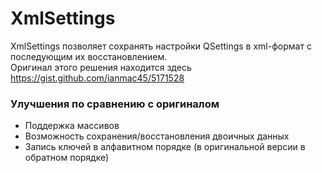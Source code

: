 # XmlSettings
XmlSettings позволяет сохранять настройки QSettings в xml-формат с последующим их восстановлением.  
Оригинал этого решения находится здесь https://gist.github.com/ianmac45/5171528

### Улучшения по сравнению с оригиналом
+ Поддержка массивов
+ Возможность сохранения/восстановления двоичных данных
+ Запись ключей в алфавитном порядке (в оригинальной версии в обратном порядке)